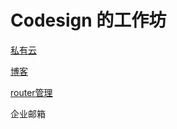 # Codesign 的工作坊



[私有云](https://geekmooc1.ddns.to/)

[博客](http://blog.geekmooc.org/)

[router管理](https://geekmooc.ddns.to/)

企业邮箱